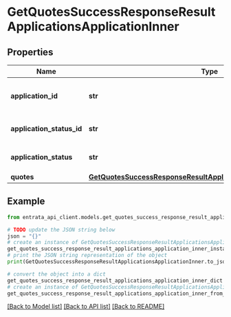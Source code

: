# GetQuotesSuccessResponseResultApplicationsApplicationInner


## Properties

Name | Type | Description | Notes
------------ | ------------- | ------------- | -------------
**application_id** | **str** | The unique identifier for the application. | [optional] 
**application_status_id** | **str** | The status ID of the application. | [optional] 
**application_status** | **str** | The status of the application. | [optional] 
**quotes** | [**GetQuotesSuccessResponseResultApplicationsApplicationInnerQuotes**](GetQuotesSuccessResponseResultApplicationsApplicationInnerQuotes.md) |  | [optional] 

## Example

```python
from entrata_api_client.models.get_quotes_success_response_result_applications_application_inner import GetQuotesSuccessResponseResultApplicationsApplicationInner

# TODO update the JSON string below
json = "{}"
# create an instance of GetQuotesSuccessResponseResultApplicationsApplicationInner from a JSON string
get_quotes_success_response_result_applications_application_inner_instance = GetQuotesSuccessResponseResultApplicationsApplicationInner.from_json(json)
# print the JSON string representation of the object
print(GetQuotesSuccessResponseResultApplicationsApplicationInner.to_json())

# convert the object into a dict
get_quotes_success_response_result_applications_application_inner_dict = get_quotes_success_response_result_applications_application_inner_instance.to_dict()
# create an instance of GetQuotesSuccessResponseResultApplicationsApplicationInner from a dict
get_quotes_success_response_result_applications_application_inner_from_dict = GetQuotesSuccessResponseResultApplicationsApplicationInner.from_dict(get_quotes_success_response_result_applications_application_inner_dict)
```
[[Back to Model list]](../README.md#documentation-for-models) [[Back to API list]](../README.md#documentation-for-api-endpoints) [[Back to README]](../README.md)


